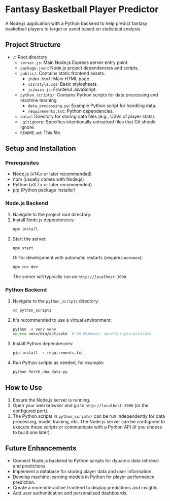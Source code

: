 # Fantasy Basketball Player Predictor

A Node.js application with a Python backend to help predict fantasy basketball players to target or avoid based on statistical analysis.

## Project Structure

- `/`: Root directory
  - `server.js`: Main Node.js Express server entry point.
  - `package.json`: Node.js project dependencies and scripts.
  - `public/`: Contains static frontend assets.
    - `index.html`: Main HTML page.
    - `css/style.css`: Basic stylesheets.
    - `js/main.js`: Frontend JavaScript.
  - `python_scripts/`: Contains Python scripts for data processing and machine learning.
    - `data_processing.py`: Example Python script for handling data.
    - `requirements.txt`: Python dependencies.
  - `data/`: Directory for storing data files (e.g., CSVs of player stats).
  - `.gitignore`: Specifies intentionally untracked files that Git should ignore.
  - `README.md`: This file.

## Setup and Installation

### Prerequisites

- Node.js (v14.x or later recommended)
- npm (usually comes with Node.js)
- Python (v3.7.x or later recommended)
- pip (Python package installer)

### Node.js Backend

1.  Navigate to the project root directory.
2.  Install Node.js dependencies:
    ```bash
    npm install
    ```
3.  Start the server:
    ```bash
    npm start
    ```
    Or for development with automatic restarts (requires `nodemon`):
    ```bash
    npm run dev
    ```
    The server will typically run on `http://localhost:3000`.

### Python Backend

1.  Navigate to the `python_scripts` directory:
    ```bash
    cd python_scripts
    ```
2.  It's recommended to use a virtual environment:
    ```bash
    python -m venv venv
    source venv/bin/activate  # On Windows: venv\Scripts\activate
    ```
3.  Install Python dependencies:
    ```bash
    pip install -r requirements.txt
    ```
4.  Run Python scripts as needed, for example:
    ```bash
    python fetch_nba_data.py
    ```

## How to Use

1.  Ensure the Node.js server is running.
2.  Open your web browser and go to `http://localhost:3000` (or the configured port).
3.  The Python scripts in `python_scripts/` can be run independently for data processing, model training, etc. The Node.js server can be configured to execute these scripts or communicate with a Python API (if you choose to build one later).

## Future Enhancements

-   Connect Node.js backend to Python scripts for dynamic data retrieval and predictions.
-   Implement a database for storing player data and user information.
-   Develop machine learning models in Python for player performance prediction.
-   Create a more interactive frontend to display predictions and insights.
-   Add user authentication and personalized dashboards.
